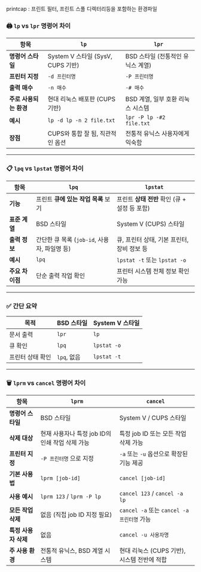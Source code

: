 
printcap : 프린트 필터, 프린트 스풀 디렉터리등을 포함하는 환경파일

### 🖨 `lp` vs `lpr` 명령어 차이

|항목|`lp`|`lpr`|
|---|---|---|
|**명령어 스타일**|System V 스타일 (SysV, CUPS 기반)|BSD 스타일 (전통적인 유닉스 계열)|
|**프린터 지정**|`-d 프린터명`|`-P 프린터명`|
|**출력 매수**|`-n 매수`|`-# 매수`|
|**주로 사용되는 환경**|현대 리눅스 배포판 (CUPS 기반)|BSD 계열, 일부 호환 리눅스 시스템|
|**예시**|`lp -d lp -n 2 file.txt`|`lpr -P lp -#2 file.txt`|
|**장점**|CUPS와 통합 잘 됨, 직관적인 옵션|전통적 유닉스 사용자에게 익숙함|

---

### 📋 `lpq` vs `lpstat` 명령어 차이

|항목|`lpq`|`lpstat`|
|---|---|---|
|**기능**|프린트 **큐에 있는 작업 목록** 보기|프린트 **상태 전반** 확인 (큐 + 설정 등 포함)|
|**표준 계열**|BSD 스타일|System V (CUPS) 스타일|
|**출력 정보**|간단한 큐 목록 (`job-id`, 사용자, 파일명 등)|큐, 프린터 상태, 기본 프린터, 장비 정보 등|
|**예시**|`lpq`|`lpstat -t` 또는 `lpstat -o`|
|**주요 차이점**|단순 출력 작업 확인|프린터 시스템 전체 정보 확인 가능|

---

### ✅ 간단 요약

|목적|BSD 스타일|System V 스타일|
|---|---|---|
|문서 출력|`lpr`|`lp`|
|큐 확인|`lpq`|`lpstat -o`|
|프린터 상태 확인|`lpq`, 없음|`lpstat -t`|

---

### 🗑️ `lprm` vs `cancel` 명령어 차이

|항목|`lprm`|`cancel`|
|---|---|---|
|**명령어 스타일**|BSD 스타일|System V / CUPS 스타일|
|**삭제 대상**|현재 사용자나 특정 job ID의 인쇄 작업 삭제 가능|특정 job ID 또는 모든 작업 삭제 가능|
|**프린터 지정**|`-P 프린터명` 으로 지정|`-a` 또는 `-u` 옵션으로 확장된 기능 제공|
|**기본 사용법**|`lprm [job-id]`|`cancel [job-id]`|
|**사용 예시**|`lprm 123` / `lprm -P lp`|`cancel 123` / `cancel -a lp`|
|**모든 작업 삭제**|없음 (직접 job ID 지정 필요)|`cancel -a` 또는 `cancel -a 프린터명` 가능|
|**특정 사용자 삭제**|없음|`cancel -u 사용자명`|
|**주 사용 환경**|전통적 유닉스, BSD 계열 시스템|현대 리눅스 (CUPS 기반), 시스템 전반에 적합|
